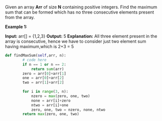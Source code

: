 Given an array **Arr** of size **N** containing positive integers. Find the maximum sum that can be formed which has no three consecutive elements present from the array.

**Example 1:**

**Input:** arr[] = {1,2,3}
**Output:** 5
**Explanation:** All three element present in the array is
consecutive, hence we have to consider just two
element sum having maximum,which is 2+3 = 5

```python
def findMaxSum(self,arr, n):
		# code here
		if n == 1 or n == 2:
		    return sum(arr)
		zero = arr[0]+arr[1]
		one = arr[0]+arr[2]
		two = arr[1]+arr[2]
		
		for i in range(3, n):
		    nzero = max(zero, one, two)
		    none = arr[i]+zero
		    ntwo = arr[i]+one
		    zero, one, two = nzero, none, ntwo
	    return max(zero, one, two)
```
